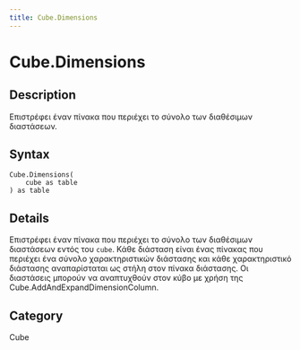 ```yaml
---
title: Cube.Dimensions
---
```


# Cube.Dimensions


## Description

Επιστρέφει έναν πίνακα που περιέχει το σύνολο των διαθέσιμων διαστάσεων.


## Syntax

```powerquery
Cube.Dimensions(
    cube as table
) as table
```


## Details

Επιστρέφει έναν πίνακα που περιέχει το σύνολο των διαθέσιμων διαστάσεων εντός του <code>cube</code>. Κάθε διάσταση είναι ένας πίνακας που περιέχει ένα σύνολο χαρακτηριστικών διάστασης και κάθε χαρακτηριστικό διάστασης αναπαρίσταται ως στήλη στον πίνακα διάστασης. Οι διαστάσεις μπορούν να αναπτυχθούν στον κύβο με χρήση της Cube.AddAndExpandDimensionColumn. 



## Category
Cube
